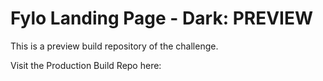 # Fylo Landing Page - Dark: PREVIEW
This is a preview build repository of the challenge.

Visit the Production Build Repo here:

